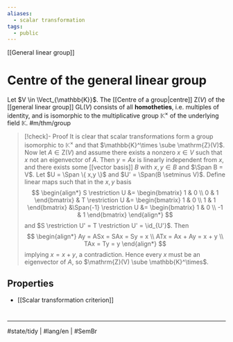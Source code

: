 ```yaml
---
aliases:
  - scalar transformation
tags:
  - public
---
```

[[General linear group]]
# Centre of the general linear group

Let $V \in \Vect_{\mathbb{K}}$.
The [[Centre of a group|centre]] $\mathrm{Z}(V)$ of the [[general linear group]] $\mathrm{GL}(V)$ consists of all **homotheties**, i.e. multiples of identity, and is isomorphic to the multiplicative group $\mathbb{K}^\times$ of the underlying field $\mathbb{K}$. #m/thm/group

> [!check]- Proof
> It is clear that scalar transformations form a group isomorphic to $\mathbb{K}^\times$ and that $\mathbb{K}^\times \sube \mathrm{Z}(V)$.
> Now let $A \in \mathrm{Z}(V)$ and assume there exists a nonzero $x \in V$ such that $x$ not an eigenvector of $A$.
> Then $y = Ax$ is linearly independent from $x$,
> and there exists some [[vector basis]] $B$ with $x,y \in B$ and $\Span B = V$.
> Let $U = \Span \{ x,y \}$ and $U' = \Span(B \setminus V)$.
> Define linear maps such that in the $x,y$ basis
> $$
> \begin{align*}
> S \restriction U &= \begin{bmatrix}
> 1 & 0 \\
> 0 & 1
> \end{bmatrix} &
> T \restriction U &= \begin{bmatrix}
> 1 & 0 \\
> 1 & 1
> \end{bmatrix}
> &\Span{-1} \restriction U &= \begin{bmatrix}
> 1 & 0 \\
> -1 & 1
> \end{bmatrix}
> \end{align*}
> $$
> and $S \restriction U' = T \restriction U' = \id_{U'}$.
> Then
> $$
> \begin{align*}
> Ay = ASx = SAx = Sy = x \\
> ATx = Ax + Ay = x + y \\
> TAx = Ty = y
> \end{align*}
> $$
> implying $x = x + y$, a contradiction.
> Hence every $x$ must be an eigenvector of $A$, so $\mathrm{Z}(V) \sube \mathbb{K}^\times$.
> <span class="QED"/>

## Properties

- [[Scalar transformation criterion]]

#
---
#state/tidy | #lang/en | #SemBr
